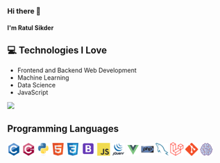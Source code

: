 ### Hi there 👋

#### I'm Ratul Sikder

## :computer: Technologies I Love

- Frontend and Backend Web Development
- Machine Learning
- Data Science
- JavaScript

<img src = "https://github-readme-stats.vercel.app/api/top-langs/?username=RatulSikder97&layout=compact">

## Programming Languages

<img src = './img/c-original.svg' width='30'/>

<img src = './img/cpp.svg' width='30'/> 
<img src = './img/python.svg' width='30'/>
<img src = './img/html.svg' width='30'/> 
<img src = './img/css.svg' height='30'/>
<img src = './img/icons8-bootstrap-50.png' width='33'/> 
<img src = './img/js.svg' width='30'/>
<img src = './img/jquery.png' width='30'/>
<img src = './img/icons8-vue-js-50.png' width='30'/>

<img src = './img/php.svg' width='30'/> 
<img src = './img/sql.svg' width='30'/>

<img src = './img/1200px-Laravel.svg.png' width='30'/> 
<img src = './img/git.svg' width='30'/>
<img src = './img/icons8-artificial-intelligence-50.png' width='30'/>
